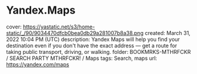 # Yandex.Maps

cover: https://yastatic.net/s3/home-static/_/90/9034470dfcb0bea0db29a281007b8a38.png
created: March 31, 2022 10:04 PM (UTC)
description: Yandex Maps will help you find your destination even if you don't have the exact address — get a route for taking public transport, driving, or walking.
folder: BOOKMRKS-MTHRFCKR / SEARCH PARTY MTHRFCKR! / Maps
tags: Search, maps
url: https://yandex.com/maps